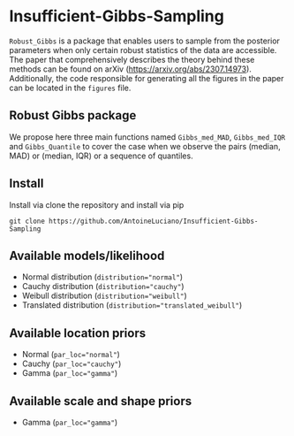 # Insufficient-Gibbs-Sampling


`Robust_Gibbs` is a package that enables users to sample from the posterior parameters when only certain robust statistics of the data are accessible. The paper that comprehensively describes the theory behind these methods can be found on arXiv (https://arxiv.org/abs/2307.14973). Additionally, the code responsible for generating all the figures in the paper can be located in the `figures` file.

## Robust Gibbs package

We propose here three main functions named `Gibbs_med_MAD`, `Gibbs_med_IQR` and `Gibbs_Quantile` to cover the case when we observe the pairs (median, MAD) or (median, IQR) or a sequence of quantiles. 


## Install

Install via clone the repository and install via pip

```shell
git clone https://github.com/AntoineLuciano/Insufficient-Gibbs-Sampling
```
## Available models/likelihood
* Normal distribution (`distribution="normal"`)
* Cauchy distribution (`distribution="cauchy"`)
* Weibull distribution (`distribution="weibull"`)
* Translated distribution (`distribution="translated_weibull"`)

## Available location priors
* Normal (`par_loc="normal"`)
* Cauchy (`par_loc="cauchy"`)
* Gamma (`par_loc="gamma"`)

## Available scale and shape priors
* Gamma (`par_loc="gamma"`)


